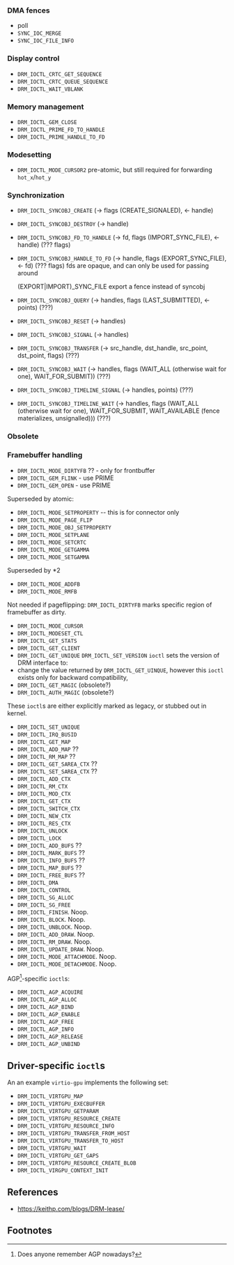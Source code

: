 ### DMA fences

- poll
- `SYNC_IOC_MERGE`
- `SYNC_IOC_FILE_INFO`

### Display control
- `DRM_IOCTL_CRTC_GET_SEQUENCE`
- `DRM_IOCTL_CRTC_QUEUE_SEQUENCE`
- `DRM_IOCTL_WAIT_VBLANK`

### Memory management
- `DRM_IOCTL_GEM_CLOSE`
- `DRM_IOCTL_PRIME_FD_TO_HANDLE`
- `DRM_IOCTL_PRIME_HANDLE_TO_FD`

### Modesetting
- `DRM_IOCTL_MODE_CURSOR2` pre-atomic, but still required for forwarding `hot_x`/`hot_y`

### Synchronization
- `DRM_IOCTL_SYNCOBJ_CREATE` (-> flags (CREATE_SIGNALED), <- handle)
- `DRM_IOCTL_SYNCOBJ_DESTROY` (-> handle)
- `DRM_IOCTL_SYNCOBJ_FD_TO_HANDLE` (-> fd, flags (IMPORT_SYNC_FILE), <- handle) (??? flags)
- `DRM_IOCTL_SYNCOBJ_HANDLE_TO_FD` (-> handle, flags (EXPORT_SYNC_FILE), <- fd) (??? flags)
  fds are opaque, and can only be used for passing around

  (EXPORT|IMPORT)_SYNC_FILE export a fence instead of syncobj
- `DRM_IOCTL_SYNCOBJ_QUERY` (-> handles, flags (LAST_SUBMITTED), <- points) (???)
- `DRM_IOCTL_SYNCOBJ_RESET` (-> handles)
- `DRM_IOCTL_SYNCOBJ_SIGNAL` (-> handles)
- `DRM_IOCTL_SYNCOBJ_TRANSFER` (-> src_handle, dst_handle, src_point, dst_point, flags) (???)
- `DRM_IOCTL_SYNCOBJ_WAIT` (-> handles, flags (WAIT_ALL (otherwise wait for one), WAIT_FOR_SUBMIT)) (???)

- `DRM_IOCTL_SYNCOBJ_TIMELINE_SIGNAL` (-> handles, points) (???)
- `DRM_IOCTL_SYNCOBJ_TIMELINE_WAIT` (-> handles, flags (WAIT_ALL (otherwise wait for one), WAIT_FOR_SUBMIT, WAIT_AVAILABLE (fence materializes, unsignalled))) (???)

### Obsolete

### Framebuffer handling
- `DRM_IOCTL_MODE_DIRTYFB` ?? - only for frontbuffer
- `DRM_IOCTL_GEM_FLINK` - use PRIME
- `DRM_IOCTL_GEM_OPEN` - use PRIME

Superseded by atomic:
- `DRM_IOCTL_MODE_SETPROPERTY` -- this is for connector only
- `DRM_IOCTL_MODE_PAGE_FLIP`
- `DRM_IOCTL_MODE_OBJ_SETPROPERTY`
- `DRM_IOCTL_MODE_SETPLANE`
- `DRM_IOCTL_MODE_SETCRTC`
- `DRM_IOCTL_MODE_GETGAMMA`
- `DRM_IOCTL_MODE_SETGAMMA`

Superseded by *2
- `DRM_IOCTL_MODE_ADDFB`
- `DRM_IOCTL_MODE_RMFB`

Not needed if pageflipping:
`DRM_IOCTL_DIRTYFB` marks specific region of framebuffer as dirty.

- `DRM_IOCTL_MODE_CURSOR`
- `DRM_IOCTL_MODESET_CTL`
- `DRM_IOCTL_GET_STATS`
- `DRM_IOCTL_GET_CLIENT`
- `DRM_IOCTL_GET_UNIQUE`
`DRM_IOCTL_SET_VERSION` `ioctl` sets the version of DRM interface
to:
- change the value returned by `DRM_IOCTL_GET_UINQUE`, however this `ioctl`
  exists only for backward compatibility,
- `DRM_IOCTL_GET_MAGIC` (obsolete?)
- `DRM_IOCTL_AUTH_MAGIC` (obsolete?)

These `ioctl`s are either explicitly marked as legacy, or stubbed out in kernel.

- `DRM_IOCTL_SET_UNIQUE`
- `DRM_IOCTL_IRQ_BUSID`
- `DRM_IOCTL_GET_MAP`
- `DRM_IOCTL_ADD_MAP` ??
- `DRM_IOCTL_RM_MAP` ??
- `DRM_IOCTL_GET_SAREA_CTX` ??
- `DRM_IOCTL_SET_SAREA_CTX` ??
- `DRM_IOCTL_ADD_CTX`
- `DRM_IOCTL_RM_CTX`
- `DRM_IOCTL_MOD_CTX`
- `DRM_IOCTL_GET_CTX`
- `DRM_IOCTL_SWITCH_CTX`
- `DRM_IOCTL_NEW_CTX`
- `DRM_IOCTL_RES_CTX`
- `DRM_IOCTL_UNLOCK`
- `DRM_IOCTL_LOCK`
- `DRM_IOCTL_ADD_BUFS` ??
- `DRM_IOCTL_MARK_BUFS` ??
- `DRM_IOCTL_INFO_BUFS` ??
- `DRM_IOCTL_MAP_BUFS` ??
- `DRM_IOCTL_FREE_BUFS` ??
- `DRM_IOCTL_DMA`
- `DRM_IOCTL_CONTROL`
- `DRM_IOCTL_SG_ALLOC`
- `DRM_IOCTL_SG_FREE`
- `DRM_IOCTL_FINISH`. Noop.
- `DRM_IOCTL_BLOCK`. Noop.
- `DRM_IOCTL_UNBLOCK`. Noop.
- `DRM_IOCTL_ADD_DRAW`. Noop.
- `DRM_IOCTL_RM_DRAW`. Noop.
- `DRM_IOCTL_UPDATE_DRAW`. Noop.
- `DRM_IOCTL_MODE_ATTACHMODE`. Noop.
- `DRM_IOCTL_MODE_DETACHMODE`. Noop.

AGP[^agp]-specific `ioctl`s:
- `DRM_IOCTL_AGP_ACQUIRE`
- `DRM_IOCTL_AGP_ALLOC`
- `DRM_IOCTL_AGP_BIND`
- `DRM_IOCTL_AGP_ENABLE`
- `DRM_IOCTL_AGP_FREE`
- `DRM_IOCTL_AGP_INFO`
- `DRM_IOCTL_AGP_RELEASE`
- `DRM_IOCTL_AGP_UNBIND`

## Driver-specific `ioctl`s

An an example `virtio-gpu` implements the following set:

- `DRM_IOCTL_VIRTGPU_MAP`
- `DRM_IOCTL_VIRTGPU_EXECBUFFER`
- `DRM_IOCTL_VIRTGPU_GETPARAM`
- `DRM_IOCTL_VIRTGPU_RESOURCE_CREATE`
- `DRM_IOCTL_VIRTGPU_RESOURCE_INFO`
- `DRM_IOCTL_VIRTGPU_TRANSFER_FROM_HOST`
- `DRM_IOCTL_VIRTGPU_TRANSFER_TO_HOST`
- `DRM_IOCTL_VIRTGPU_WAIT`
- `DRM_IOCTL_VIRTGPU_GET_GAPS`
- `DRM_IOCTL_VIRTGPU_RESOURCE_CREATE_BLOB`
- `DRM_IOCTL_VIRGPU_CONTEXT_INIT`

## References

- https://keithp.com/blogs/DRM-lease/

## Footnotes

[^agp]:
	Does anyone remember AGP nowadays?

